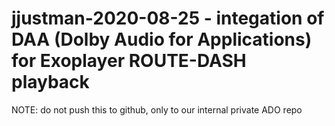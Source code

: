 # jjustman-2020-08-25 - integation of DAA (Dolby Audio for Applications) for Exoplayer ROUTE-DASH playback


NOTE: do not push this to github, only to our internal private ADO repo